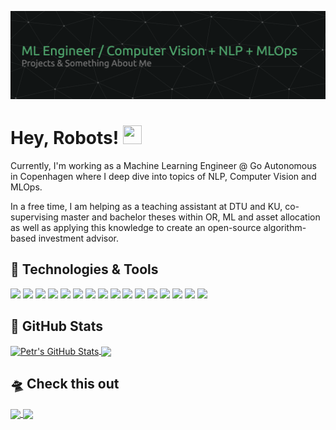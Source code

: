 [![Header](https://raw.githubusercontent.com/VanekPetr/VanekPetr/main/readme_header.png "Header")](https://linkedin.com/in/vanekpetr42/)

# Hey, Robots! <img src="https://raw.githubusercontent.com/MartinHeinz/MartinHeinz/master/wave.gif" width="30px" height="30px" />

Currently, I'm working as a Machine Learning Engineer @ Go Autonomous in Copenhagen where I deep dive into topics of NLP, Computer Vision and MLOps. 

In a free time, I am helping as a teaching assistant at DTU and KU, co-supervising master and bachelor theses within OR, ML and asset allocation as well as applying this knowledge to create an open-source algorithm-based investment advisor.


## 🔧 Technologies & Tools
![](https://img.shields.io/badge/OS-Linux-informational?style=flat&logo=linux&logoColor=white&color=2bbc8a)
![](https://img.shields.io/badge/Editor-IntelliJ_IDEA-informational?style=flat&logo=intellij-idea&logoColor=white&color=2bbc8a)
![](https://img.shields.io/badge/Code-Python-informational?style=flat&logo=python&logoColor=white&color=2bbc8a)
![](https://img.shields.io/badge/Code-Make-informational?style=flat&logo=cmake&logoColor=white&color=2bbc8a)
![](https://img.shields.io/badge/Shell-Bash-informational?style=flat&logo=gnu-bash&logoColor=white&color=2bbc8a)
![](https://img.shields.io/badge/Tools-PostgreSQL-informational?style=flat&logo=postgresql&logoColor=white&color=2bbc8a)
![](https://img.shields.io/badge/Tools-Docker-informational?style=flat&logo=docker&logoColor=white&color=2bbc8a)
![](https://img.shields.io/badge/ML/DL-PyTorch-%23EE4C2C.svg?style=flat&logo=PyTorch&logoColor=white&color=2bbc8a)
![](https://img.shields.io/badge/ML/DL-Keras-%23D00000.svg?style=flat&logo=Keras&logoColor=white&color=2bbc8a)
![](https://img.shields.io/badge/ML/DL-TensorFlow-%23FF6F00.svg?style=flat&logo=TensorFlow&logoColor=white&color=2bbc8a)
![](https://img.shields.io/badge/ML/DL-Plotly-%233F4F75.svg?style=flat&logo=plotly&logoColor=white&color=2bbc8a)
![](https://img.shields.io/badge/MLOps-grafana-%23F46800.svg?style=flat&logo=grafana&logoColor=white&color=2bbc8a)
![](https://img.shields.io/badge/MLOps-Kubernetes-informational?style=flat&logo=kubernetes&logoColor=white&color=2bbc8a)
![](https://img.shields.io/badge/MLOps-GoogleCloud-%234285F4.svg?style=flat&logo=GoogleCloud&logoColor=white&color=2bbc8a)
![](https://img.shields.io/badge/MLOps-github%20actions-%232671E5.svg?style=flat&logo=githubactions&logoColor=white&color=2bbc8a)
![](https://img.shields.io/badge/MLOps-Apache%20Airflow-017CEE?style=flat&logo=Apache%20Airflow&logoColor=white&color=2bbc8a)


## 🚀 GitHub Stats
<a href="https://github.com/VanekPetr/VanekPetr">
  <img align="center" src="https://github-readme-stats.vercel.app/api?username=VanekPetr&show_icons=true&line_height=27&count_private=true&title_color=ffffff&text_color=c9cacc&icon_color=2bbc8a&bg_color=1d1f21&border_color=02D892" alt="Petr's GitHub Stats" />
</a>
<a href="https://github.com/VanekPetr/VanekPetr">
  <img align="center" src="https://github-readme-stats.vercel.app/api/top-langs/?username=VanekPetr&hide=html,css,tex&title_color=ffffff&text_color=c9cacc&icon_color=2bbc8a&bg_color=1d1f21&langs_count=3&border_color=02D892" />
</a>


## 🛸 Check this out

<a href="https://github.com/VanekPetr/investment-funnel">
<img align="center" src="https://github-readme-stats.vercel.app/api/pin/?username=VanekPetr&repo=investment-funnel&border_color=02D892&title_color=C9D1D9&bg_color=1d1f21&text_color=8B949E&icon_color=02D892" />
</a>

<a href="https://github.com/VanekPetr/yolov5-count-eggs-challenge">
<img  align="center" src="https://github-readme-stats.vercel.app/api/pin/?username=VanekPetr&repo=yolov5-count-eggs-challenge&border_color=02D892&bg_color=1d1f21&title_color=C8D1D9&text_color=8B949E&icon_color=02D892" />
</a>



<!-- Resources -->
<!-- Icons: https://simpleicons.org/ -->
<!-- GitHub Stats: https://github.com/anuraghazra/github-readme-stats -->
<!-- Emojis: https://emojipedia.org/emoji/ -->
<!-- HTML Emojis: https://www.fileformat.info/index.htm -->
<!-- Shields: https://shields.io/ -->
<!-- Awesome GitHub Profile README: https://github.com/abhisheknaiidu/awesome-github-profile-readme -->
